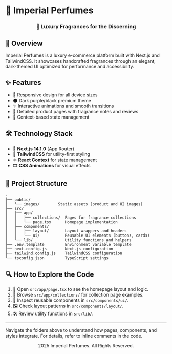 # 🌸 Imperial Perfumes

<div align="center">
  <h3>🌺 Luxury Fragrances for the Discerning</h3>
</div>

## 📝 Overview
Imperial Perfumes is a luxury e-commerce platform built with Next.js and TailwindCSS. It showcases handcrafted fragrances through an elegant, dark-themed UI optimized for performance and accessibility.

## ✨ Features
- 📱 Responsive design for all device sizes
- 🌑 Dark purple/black premium theme
- ✨ Interactive animations and smooth transitions
- 📝 Detailed product pages with fragrance notes and reviews
- 🔄 Context-based state management

## 🛠️ Technology Stack
- 🚀 **Next.js 14.1.0** (App Router)
- 💅 **TailwindCSS** for utility-first styling
- ⚛️ **React Context** for state management
- 🎞️ **CSS Animations** for visual effects

## 📁 Project Structure
```
.
├── public/
│   └── images/        Static assets (product and UI images)
├── src/
│   ├── app/
│   │   ├── collections/  Pages for fragrance collections
│   │   └── page.tsx      Homepage implementation
│   ├── components/
│   │   ├── layout/       Layout wrappers and headers
│   │   └── ui/           Reusable UI elements (buttons, cards)
│   └── lib/              Utility functions and helpers
├── .env.template         Environment variable template
├── next.config.js        Next.js configuration
├── tailwind.config.js    TailwindCSS configuration
└── tsconfig.json         TypeScript settings
```

## 🔍 How to Explore the Code
1. 🔎 Open `src/app/page.tsx` to see the homepage layout and logic.
2. 📂 Browse `src/app/collections/` for collection page examples.
3. 🧩 Inspect reusable components in `src/components/ui/`.
4. 🖼️ Check layout patterns in `src/components/layout/`.
5. 🛠️ Review utility functions in `src/lib/`.

---

Navigate the folders above to understand how pages, components, and styles integrate. For details, refer to inline comments in the code.

<div align="center">
  <p> 2025 Imperial Perfumes. All Rights Reserved.</p>
</div>
